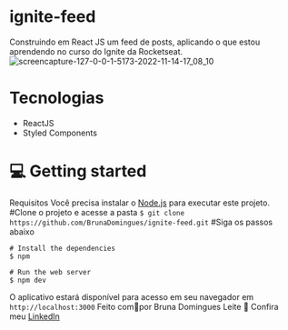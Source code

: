 # ignite-feed
Construindo em React JS um feed de posts, aplicando o que estou aprendendo no curso do Ignite da Rocketseat.
![screencapture-127-0-0-1-5173-2022-11-14-17_08_10](https://user-images.githubusercontent.com/38146893/201755544-571aea93-833d-4600-9dc8-bde490077642.png)

# Tecnologias
* ReactJS
* Styled Components

# 💻 Getting started
Requisitos
Você precisa instalar o [Node.js](https://nodejs.org/en/download/) para executar este projeto.
#Clone o projeto e acesse a pasta
```$ git clone https://github.com/BrunaDomingues/ignite-feed.git```
#Siga os passos abaixo

```
# Install the dependencies
$ npm

# Run the web server
$ npm dev
```
O aplicativo estará disponível para acesso em seu navegador em ```http://localhost:3000```
Feito com💜por Bruna Domingues Leite 👋 Confira meu [LinkedIn](https://www.linkedin.com/in/bruna-domingues-leite/)
